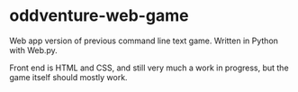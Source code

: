 # oddventure-web-game

Web app version of previous command line text game. Written in Python with Web.py.

Front end is HTML and CSS, and still very much a work in progress, but the game itself should mostly work.
